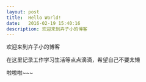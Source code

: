 ```yaml
---
layout: post
title:  Hello World!
date:   2016-02-19 15:40:16
description: 欢迎来到卉子小的博客
---
```


欢迎来到卉子小的博客

在这里记录工作学习生活等点点滴滴，希望自己不要太懒

啦啦啦~~~